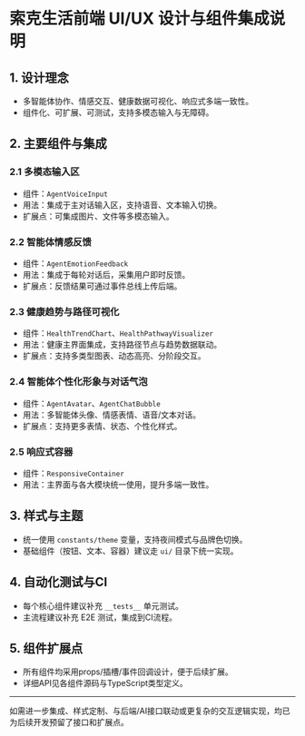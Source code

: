# 索克生活前端 UI/UX 设计与组件集成说明

## 1. 设计理念
- 多智能体协作、情感交互、健康数据可视化、响应式多端一致性。
- 组件化、可扩展、可测试，支持多模态输入与无障碍。

## 2. 主要组件与集成

### 2.1 多模态输入区
- 组件：`AgentVoiceInput`
- 用法：集成于主对话输入区，支持语音、文本输入切换。
- 扩展点：可集成图片、文件等多模态输入。

### 2.2 智能体情感反馈
- 组件：`AgentEmotionFeedback`
- 用法：集成于每轮对话后，采集用户即时反馈。
- 扩展点：反馈结果可通过事件总线上传后端。

### 2.3 健康趋势与路径可视化
- 组件：`HealthTrendChart`、`HealthPathwayVisualizer`
- 用法：健康主界面集成，支持路径节点与趋势数据联动。
- 扩展点：支持多类型图表、动态高亮、分阶段交互。

### 2.4 智能体个性化形象与对话气泡
- 组件：`AgentAvatar`、`AgentChatBubble`
- 用法：多智能体头像、情感表情、语音/文本对话。
- 扩展点：支持更多表情、状态、个性化样式。

### 2.5 响应式容器
- 组件：`ResponsiveContainer`
- 用法：主界面与各大模块统一使用，提升多端一致性。

## 3. 样式与主题
- 统一使用 `constants/theme` 变量，支持夜间模式与品牌色切换。
- 基础组件（按钮、文本、容器）建议走 `ui/` 目录下统一实现。

## 4. 自动化测试与CI
- 每个核心组件建议补充 `__tests__` 单元测试。
- 主流程建议补充 E2E 测试，集成到CI流程。

## 5. 组件扩展点
- 所有组件均采用props/插槽/事件回调设计，便于后续扩展。
- 详细API见各组件源码与TypeScript类型定义。

---

如需进一步集成、样式定制、与后端/AI接口联动或更复杂的交互逻辑实现，均已为后续开发预留了接口和扩展点。 